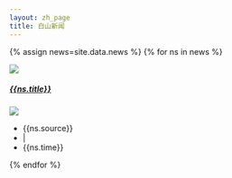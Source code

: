 ```yaml
---
layout: zh_page
title: 白山新闻
---
```


{% assign news=site.data.news %}
{% for ns in news %}
<div class="list-news">
    <div class="list-news-bg">	
        <a href="{{ site.baseurl }}{{ns.url}}"><img src="{{ site.baseurl }}public/image/news/{{ns.bg_img}}"></a>
        <a href="{{ site.baseurl }}{{ns.url}}"><div class="list-news-masking"></div></a>
        <a class="list-news-a" href="{{ site.baseurl}}{{ns.url}}"><h5>{{ns.title}}</h5></a>
    </div>
    <div class="list-news-info">
        <img src="{{ site.baseurl }}public/image/news/logo_news.png">
        <ul>
            <li>{{ns.source}}</li>
            <li>|</li>
            <li>{{ns.time}}</li>
        </ul>
    </div>
</div>
{% endfor %}
    
<div class="clean-news"></div>
